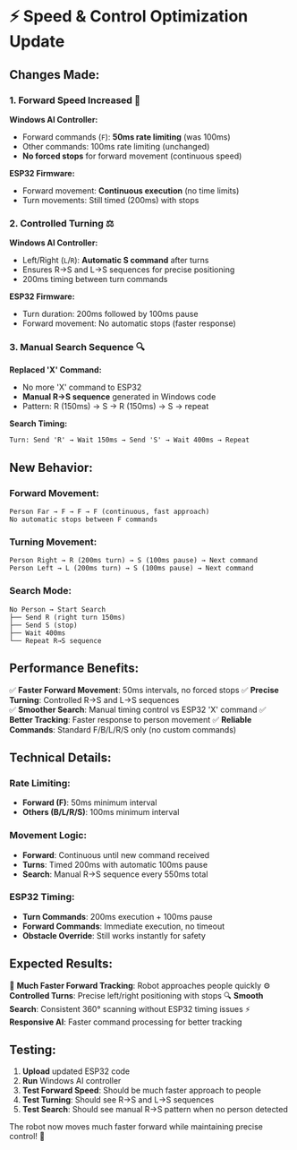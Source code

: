 # ⚡ Speed & Control Optimization Update

## Changes Made:

### 1. **Forward Speed Increased** 🚀
**Windows AI Controller:**
- Forward commands (`F`): **50ms rate limiting** (was 100ms)
- Other commands: 100ms rate limiting (unchanged)
- **No forced stops** for forward movement (continuous speed)

**ESP32 Firmware:**
- Forward movement: **Continuous execution** (no time limits)
- Turn movements: Still timed (200ms) with stops

### 2. **Controlled Turning** ⚖️
**Windows AI Controller:**
- Left/Right (`L`/`R`): **Automatic S command** after turns
- Ensures R→S and L→S sequences for precise positioning
- 200ms timing between turn commands

**ESP32 Firmware:**
- Turn duration: 200ms followed by 100ms pause
- Forward movement: No automatic stops (faster response)

### 3. **Manual Search Sequence** 🔍
**Replaced 'X' Command:**
- No more 'X' command to ESP32
- **Manual R→S sequence** generated in Windows code
- Pattern: R (150ms) → S → R (150ms) → S → repeat

**Search Timing:**
```
Turn: Send 'R' → Wait 150ms → Send 'S' → Wait 400ms → Repeat
```

## New Behavior:

### **Forward Movement:**
```
Person Far → F → F → F (continuous, fast approach)
No automatic stops between F commands
```

### **Turning Movement:**
```
Person Right → R (200ms turn) → S (100ms pause) → Next command
Person Left → L (200ms turn) → S (100ms pause) → Next command
```

### **Search Mode:**
```
No Person → Start Search
├── Send R (right turn 150ms)
├── Send S (stop)
├── Wait 400ms
└── Repeat R→S sequence
```

## Performance Benefits:

✅ **Faster Forward Movement**: 50ms intervals, no forced stops
✅ **Precise Turning**: Controlled R→S and L→S sequences  
✅ **Smoother Search**: Manual timing control vs ESP32 'X' command
✅ **Better Tracking**: Faster response to person movement
✅ **Reliable Commands**: Standard F/B/L/R/S only (no custom commands)

## Technical Details:

### Rate Limiting:
- **Forward (F)**: 50ms minimum interval
- **Others (B/L/R/S)**: 100ms minimum interval

### Movement Logic:
- **Forward**: Continuous until new command received
- **Turns**: Timed 200ms with automatic 100ms pause
- **Search**: Manual R→S sequence every 550ms total

### ESP32 Timing:
- **Turn Commands**: 200ms execution + 100ms pause
- **Forward Commands**: Immediate execution, no timeout
- **Obstacle Override**: Still works instantly for safety

## Expected Results:

🎯 **Much Faster Forward Tracking**: Robot approaches people quickly
⚙️ **Controlled Turns**: Precise left/right positioning with stops
🔍 **Smooth Search**: Consistent 360° scanning without ESP32 timing issues
⚡ **Responsive AI**: Faster command processing for better tracking

## Testing:

1. **Upload** updated ESP32 code
2. **Run** Windows AI controller
3. **Test Forward Speed**: Should be much faster approach to people
4. **Test Turning**: Should see R→S and L→S sequences
5. **Test Search**: Should see manual R→S pattern when no person detected

The robot now moves much faster forward while maintaining precise control! 🚀